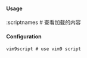 #### Usage
:scriptnames    # 查看加载的内容
#### Configuration
```vimscript
vim9script # use vim9 script
```
